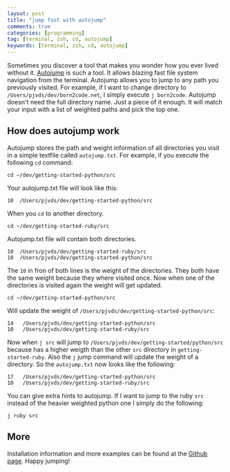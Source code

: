 ```yaml
---
layout: post
title: "jump fast with autojump"
comments: true
categories: [programming]
tag: [terminal, zsh, cd, autojump]
keywords: [terminal, zsh, cd, autojump]
---
```


Sometimes you discover a tool that makes you wonder how you ever lived without it. [Autojump](https://github.com/joelthelion/autojump) is such a tool. It allows blazing fast file system navigation from the terminal. Autojump allows you to jump to any path you previously visited. For example, if I want to change directory to `/Users/pjvds/dev/born2code.net`, I simply execute `j born2code`. Autojump doesn't need the full directory name. Just a piece of it enough. It will match your input with a list of weighted paths and pick the top one.

## How does autojump work
Autojump stores the path and weight information of all directories you visit in a simple textfile called `autojump.txt`. For example, if you execute the following `cd` command:

    cd ~/dev/getting-started-python/src

Your autojump.txt file will look like this:

    10  /Users/pjvds/dev/getting-started-python/src

When you `cd` to another directory.

    cd ~/dev/getting-started-ruby/src

Autojump.txt file will contain both directories.

    10  /Users/pjvds/dev/getting-started-ruby/src
    10  /Users/pjvds/dev/getting-started-python/src

The `10` in fron of both lines is the weight of the directories. They both have the same weight because they where visited once. Now when one of the directories is visited again the weight will get updated.

    cd ~/dev/getting-started-python/src

Will update the weight of `/Users/pjvds/dev/getting-started-python/src`:

    14   /Users/pjvds/dev/getting-started-python/src
    10   /Users/pjvds/dev/getting-started-ruby/src

Now when `j src` will jump to `/Users/pjvds/dev/getting-started/python/src` because has a higher weigth than the other `src` directory in `getting-started-ruby`. Also the `j` jump command will update the weight of a directory. So the `autojump.txt` now looks like the following:

    17   /Users/pjvds/dev/getting-started-python/src
    10   /Users/pjvds/dev/getting-started-ruby/src

You can give extra hints to autojump. If I want to jump to the ruby `src` instead of the heavier weighted python one I simply do the following:

    j ruby src

## More
Installation information and more examples can be found at the [Github page](https://github.com/joelthelion/autojump). Happy jumping!
